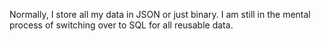 Normally, I store all my data in JSON or just binary. I am still in the mental process of switching over to SQL for all
reusable data.